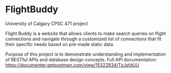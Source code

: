 # FlightBuddy
University of Calgary CPSC 471 project 

Flight Buddy is a website that allows clients to make search queries on flight connections
and navigate through a customized list of connections that fit their specific needs based on pre-made static data. 

Purpose of this project is to demonstrate understanding and implementation of RESTful APIs and database design concepts.
Full API documentation: https://documenter.getpostman.com/view/15322834/TzJsfdUU

